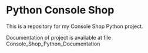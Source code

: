 # Python Console Shop

This is a repository for my Console Shop Python project. 

Documentation of project is available at file Console_Shop_Python_Documentation